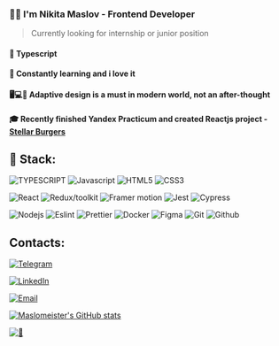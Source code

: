 ### 🙋‍♂️ I'm Nikita Maslov - Frontend Developer

> Currently looking for internship or junior position

#### 💜 Typescript

#### 🎉 Constantly learning and i love it

#### 🖥💻📱 Adaptive design is a must in modern world, not an after-thought

#### 🎓 Recently finished Yandex Practicum and created Reactjs project - [Stellar Burgers](https://github.com/maslomeister/react-burger)

## 🔮 Stack:

![TYPESCRIPT](https://img.shields.io/static/v1?message=typescript&logo=typescript&style=for-the-badge&color=1f1e34&label=%20)
![Javascript](https://img.shields.io/static/v1?message=javascript&logo=javascript&style=for-the-badge&color=1f1e34&label=%20)
![HTML5](https://img.shields.io/static/v1?message=HTML5&logo=html5&style=for-the-badge&color=1f1e34&label=%20)
![CSS3](https://img.shields.io/static/v1?message=css3&logo=css3&style=for-the-badge&color=1f1e34&label=%20)

![React](https://img.shields.io/static/v1?message=react&logo=react&style=for-the-badge&color=1f1e34&label=%20)
![Redux/toolkit](https://img.shields.io/static/v1?message=redux/toolkit&logo=redux&style=for-the-badge&color=1f1e34&label=%20)
![Framer motion](https://img.shields.io/static/v1?message=framer+motion&logo=framer&style=for-the-badge&color=1f1e34&label=%20)
![Jest](https://img.shields.io/static/v1?message=jest&logo=jest&style=for-the-badge&color=1f1e34&label=%20)
![Cypress](https://img.shields.io/static/v1?message=cypress&logo=cypress&style=for-the-badge&color=1f1e34&label=%20)

![Nodejs](https://img.shields.io/static/v1?message=node&logo=node.js&style=for-the-badge&color=1f1e34&label=%20)
![Eslint](https://img.shields.io/static/v1?message=eslint&logo=eslint&style=for-the-badge&color=1f1e34&label=%20)
![Prettier](https://img.shields.io/static/v1?message=prettier&logo=prettier&style=for-the-badge&color=1f1e34&label=%20)
![Docker](https://img.shields.io/static/v1?message=docker&logo=docker&style=for-the-badge&color=1f1e34&label=%20)
![Figma](https://img.shields.io/static/v1?message=figma&logo=figma&style=for-the-badge&color=1f1e34&label=%20)
![Git](https://img.shields.io/static/v1?message=git&logo=git&style=for-the-badge&color=1f1e34&label=%20)
![Github](https://img.shields.io/static/v1?message=github&logo=github&style=for-the-badge&color=1f1e34&label=%20)

## Contacts:

[![Telegram](https://img.shields.io/static/v1?message=telegram&logo=telegram&style=for-the-badge&color=1f1e34&label=%20)](https://t.me/maslomeister)

[![LinkedIn](https://img.shields.io/static/v1?message=LinkedIn&logo=LinkedIn&style=for-the-badge&color=1f1e34&label=%20)](https://www.linkedin.com/in/maslomeister/)

[![Email](https://img.shields.io/static/v1?message=maslomeister@gmail.com&logo=gmail&style=for-the-badge&color=1f1e34&label=%20)](mailto:maslomeister@gmail.com)

[![Maslomeister's GitHub stats](https://github-readme-stats.vercel.app/api?username=maslomeister&show_icons=true&theme=radical)](https://github.com/anuraghazra/github-readme-stats)

[![👀](https://api.visitorbadge.io/api/visitors?path=maslomeister&label=👀&labelColor=%231f1e34&countColor=%231f1e34&style=flat-square&labelStyle=upper)](https://visitorbadge.io/status?path=maslomeister)
